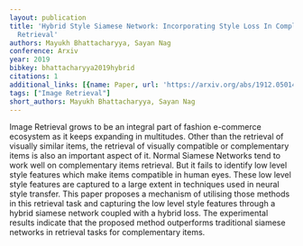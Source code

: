 ```yaml
---
layout: publication
title: 'Hybrid Style Siamese Network: Incorporating Style Loss In Complementary Apparels
  Retrieval'
authors: Mayukh Bhattacharyya, Sayan Nag
conference: Arxiv
year: 2019
bibkey: bhattacharyya2019hybrid
citations: 1
additional_links: [{name: Paper, url: 'https://arxiv.org/abs/1912.05014'}]
tags: ["Image Retrieval"]
short_authors: Mayukh Bhattacharyya, Sayan Nag
---
```

Image Retrieval grows to be an integral part of fashion e-commerce ecosystem
as it keeps expanding in multitudes. Other than the retrieval of visually
similar items, the retrieval of visually compatible or complementary items is
also an important aspect of it. Normal Siamese Networks tend to work well on
complementary items retrieval. But it fails to identify low level style
features which make items compatible in human eyes. These low level style
features are captured to a large extent in techniques used in neural style
transfer. This paper proposes a mechanism of utilising those methods in this
retrieval task and capturing the low level style features through a hybrid
siamese network coupled with a hybrid loss. The experimental results indicate
that the proposed method outperforms traditional siamese networks in retrieval
tasks for complementary items.